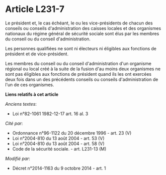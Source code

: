 # Article L231-7

Le président et, le cas échéant, le ou les vice-présidents de chacun des conseils ou conseils d'administration des caisses
locales et des organismes nationaux du régime général de sécurité sociale sont élus par les membres du conseil ou du conseil
d'administration.

Les personnes qualifiées ne sont ni électeurs ni éligibles aux fonctions de président et de vice-président.

Les membres du conseil ou du conseil d'administration d'un organisme régional ou local créé à la suite de la fusion d'au
moins deux organismes ne sont pas éligibles aux fonctions de président quand ils les ont exercées deux fois dans un des
précédents conseils ou conseils d'administration de l'un de ces organismes.

**Liens relatifs à cet article**

_Anciens textes_:

  - Loi n°82-1061 1982-12-17 art. 16 al. 3

_Cité par_:

  - Ordonnance n°96-1122 du 20 décembre 1996 - art. 23 (V)
  - Loi n°2004-810 du 13 août 2004 - art. 53 (V)
  - Loi n°2004-810 du 13 août 2004 - art. 58 (V)
  - Code de la sécurité sociale. - art. L231-13 (M)

_Modifié par_:

  - Décret n°2014-1163 du 9 octobre 2014 - art. 1
